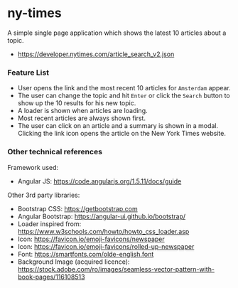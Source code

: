 # ny-times
A simple single page application which shows the latest 10 articles about a topic.

* https://developer.nytimes.com/article_search_v2.json

### Feature List
* User opens the link and the most recent 10 articles for `Amsterdam` appear.
* The user can change the topic and hit `Enter` or click the `Search` button to show up the 10 results for his new topic.
* A loader is shown when articles are loading.
* Most recent articles are always shown first.
* The user can click on an article and a summary is shown in a modal. Clicking the link icon opens the article on the New York Times website.

### Other technical references

Framework used:
* Angular JS: https://code.angularjs.org/1.5.11/docs/guide

Other 3rd party libraries:
* Bootstrap CSS: https://getbootstrap.com
* Angular Bootstrap: https://angular-ui.github.io/bootstrap/
* Loader inspired from: https://www.w3schools.com/howto/howto_css_loader.asp
* Icon: https://favicon.io/emoji-favicons/newspaper
* Icon: https://favicon.io/emoji-favicons/rolled-up-newspaper
* Font: https://smartfonts.com/olde-english.font
* Background Image (acquired licence): https://stock.adobe.com/ro/images/seamless-vector-pattern-with-book-pages/116108513